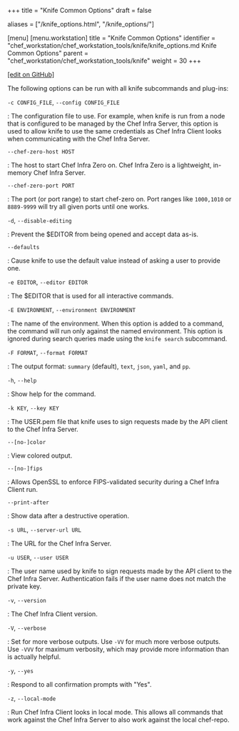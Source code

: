 +++
title = "Knife Common Options"
draft = false

aliases = ["/knife_options.html", "/knife_options/"]

[menu]
  [menu.workstation]
    title = "Knife Common Options"
    identifier = "chef_workstation/chef_workstation_tools/knife/knife_options.md Knife Common Options"
    parent = "chef_workstation/chef_workstation_tools/knife"
    weight = 30
+++

[\[edit on GitHub\]](https://github.com/chef/chef-workstation/blob/master/docs-chef-io/content/workstation/knife_options.md)

The following options can be run with all knife subcommands and
plug-ins:

`-c CONFIG_FILE`, `--config CONFIG_FILE`

:   The configuration file to use. For example, when knife is run from a
    node that is configured to be managed by the Chef Infra Server, this
    option is used to allow knife to use the same credentials as Chef
    Infra Client looks when communicating with the Chef Infra Server.

`--chef-zero-host HOST`

:   The host to start Chef Infra Zero on. Chef Infra Zero is a
    lightweight, in-memory Chef Infra Server.

`--chef-zero-port PORT`

:   The port (or port range) to start chef-zero on. Port ranges like
    `1000,1010` or `8889-9999` will try all given ports until one works.

`-d`, `--disable-editing`

:   Prevent the \$EDITOR from being opened and accept data as-is.

`--defaults`

:   Cause knife to use the default value instead of asking a user to
    provide one.

`-e EDITOR`, `--editor EDITOR`

:   The \$EDITOR that is used for all interactive commands.

`-E ENVIRONMENT`, `--environment ENVIRONMENT`

:   The name of the environment. When this option is added to a command,
    the command will run only against the named environment. This option
    is ignored during search queries made using the `knife search`
    subcommand.

`-F FORMAT`, `--format FORMAT`

:   The output format: `summary` (default), `text`, `json`, `yaml`, and
    `pp`.

`-h`, `--help`

:   Show help for the command.

`-k KEY`, `--key KEY`

:   The USER.pem file that knife uses to sign requests made by the API
    client to the Chef Infra Server.

`--[no-]color`

:   View colored output.

`--[no-]fips`

:   Allows OpenSSL to enforce FIPS-validated security during a Chef
    Infra Client run.

`--print-after`

:   Show data after a destructive operation.

`-s URL`, `--server-url URL`

:   The URL for the Chef Infra Server.

`-u USER`, `--user USER`

:   The user name used by knife to sign requests made by the API client
    to the Chef Infra Server. Authentication fails if the user name does
    not match the private key.

`-v`, `--version`

:   The Chef Infra Client version.

`-V`, `--verbose`

:   Set for more verbose outputs. Use `-VV` for much more verbose
    outputs. Use `-VVV` for maximum verbosity, which may provide more
    information than is actually helpful.

`-y`, `--yes`

:   Respond to all confirmation prompts with "Yes".

`-z`, `--local-mode`

:   Run Chef Infra Client looks in local mode. This allows all commands
    that work against the Chef Infra Server to also work against the
    local chef-repo.

